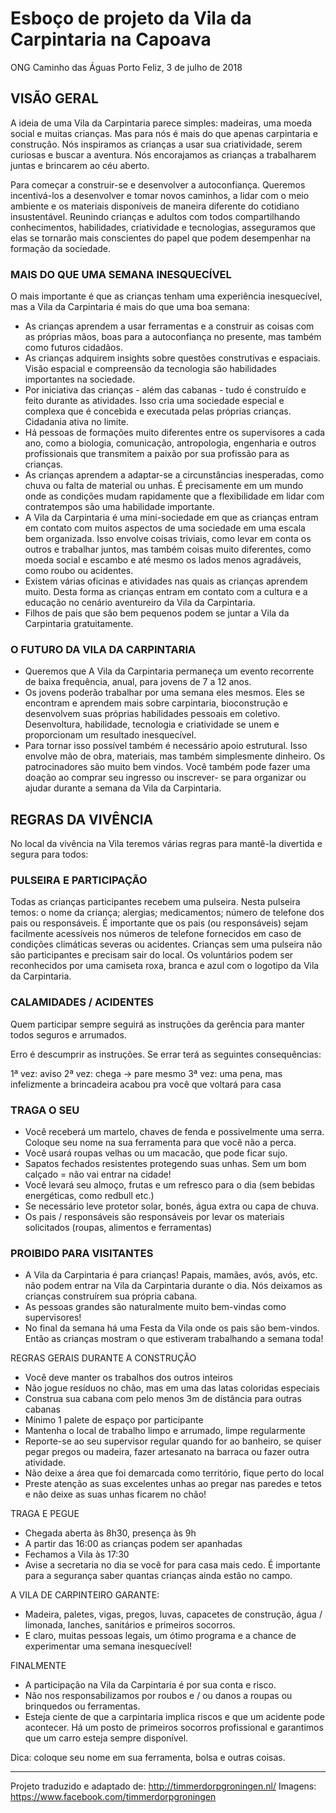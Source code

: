 <!-- TITLE: Vila da Carpintaria na Porto Rural -->
<!-- SUBTITLE: Esboço de projeto da nossa Vila da Carpintaria -->

# Esboço de projeto da Vila da Carpintaria na Capoava


ONG Caminho das Águas
Porto Feliz, 3 de julho de 2018


## VISÃO GERAL

A ideia de uma Vila da Carpintaria parece simples: madeiras, uma moeda social e muitas crianças. Mas para nós é mais do que apenas carpintaria e construção. Nós inspiramos as crianças a usar sua criatividade, serem curiosas e buscar a aventura. Nós encorajamos as crianças a trabalharem juntas e brincarem ao céu aberto.

Para começar a construir-se e desenvolver a autoconfiança. Queremos incentivá-los a desenvolver e tomar novos caminhos, a lidar com o meio ambiente e os materiais disponíveis de maneira diferente do cotidiano insustentável. Reunindo crianças e adultos com todos compartilhando conhecimentos, habilidades, criatividade e tecnologias, asseguramos que elas se tornarão mais conscientes do papel que podem desempenhar na formação da sociedade.

### MAIS DO QUE UMA SEMANA INESQUECÍVEL

O mais importante é que as crianças tenham uma experiência inesquecível, mas a Vila da Carpintaria é mais do que uma boa semana:

* As crianças aprendem a usar ferramentas e a construir as coisas com as próprias mãos, boas para a autoconfiança no presente, mas também como futuros cidadãos.
* As crianças adquirem insights sobre questões construtivas e espaciais. Visão espacial e compreensão da tecnologia são habilidades importantes na sociedade.
* Por iniciativa das crianças - além das cabanas - tudo é construído e feito durante as atividades. Isso cria uma sociedade especial e complexa que é concebida e executada pelas próprias crianças. Cidadania ativa no limite.
* Há pessoas de formações muito diferentes entre os supervisores a cada ano, como a biologia, comunicação, antropologia, engenharia e outros profissionais que transmitem a paixão por sua profissão para as crianças.
* As crianças aprendem a adaptar-se a circunstâncias inesperadas, como chuva ou falta de material ou unhas. É precisamente em um mundo onde as condições mudam rapidamente que a flexibilidade em lidar com contratempos são uma habilidade importante.
* A Vila da Carpintaria é uma mini-sociedade em que as crianças entram em contato com muitos aspectos de uma sociedade em uma escala bem organizada. Isso envolve coisas triviais, como levar em conta os outros e trabalhar juntos, mas também coisas muito diferentes, como moeda social e escambo e até mesmo os lados menos agradáveis, como roubo ou acidentes.
* Existem várias oficinas e atividades nas quais as crianças aprendem muito. Desta forma as crianças entram em contato com a cultura e a educação no cenário aventureiro da Vila da Carpintaria.
* Filhos de pais que são bem pequenos podem se juntar a Vila da Carpintaria gratuitamente.

### O FUTURO DA VILA DA CARPINTARIA

* Queremos que A Vila da Carpintaria permaneça um evento recorrente de baixa frequência, anual, para jovens de 7 a 12 anos.
* Os jovens poderão trabalhar por uma semana eles mesmos. Eles se encontram e aprendem mais sobre carpintaria, bioconstrução e desenvolvem suas próprias habilidades pessoais em coletivo. Desenvoltura, habilidade, tecnologia e criatividade se unem e proporcionam um resultado inesquecível.
* Para tornar isso possível também é necessário apoio estrutural. Isso envolve mão de obra, materiais, mas também simplesmente dinheiro. Os patrocinadores  são muito bem vindos. Você também pode fazer uma doação ao comprar seu ingresso ou inscrever- se para organizar ou ajudar durante a semana da Vila da Carpintaria.

## REGRAS DA VIVÊNCIA

No local da vivência na Vila teremos várias regras para mantê-la divertida e segura para todos:

### PULSEIRA E PARTICIPAÇÃO

Todas as crianças participantes recebem uma pulseira. Nesta pulseira temos: o nome da criança; alergias; medicamentos; número de telefone dos pais ou responsáveis.
É importante que os pais (ou responsáveis) sejam facilmente acessíveis nos números de telefone fornecidos em caso de condições climáticas severas ou acidentes.
Crianças sem uma pulseira não são participantes e precisam sair do local.
Os voluntários podem ser reconhecidos por uma camiseta roxa, branca e azul com o logotipo da Vila da Carpintaria.

### CALAMIDADES / ACIDENTES

Quem participar sempre seguirá as instruções da gerência para manter todos seguros e arrumados.

Erro é descumprir as instruções. Se errar terá as seguintes consequências:

1ª vez: aviso 
2ª vez: chega -> pare mesmo 
3ª vez: uma pena, mas infelizmente a brincadeira acabou pra você que voltará para casa

### TRAGA O SEU 

* Você receberá um martelo, chaves de fenda e possivelmente uma serra. Coloque seu nome na sua ferramenta para que você não a perca.
* Você usará roupas velhas ou um macacão, que pode ficar sujo.
* Sapatos fechados resistentes protegendo suas unhas. Sem um bom calçado = não vai entrar na cidade!
* Você levará seu almoço, frutas e um refresco para o dia (sem bebidas energéticas, como redbull etc.)
* Se necessário leve protetor solar, bonés, água extra ou capa de chuva.
* Os pais / responsáveis ​​são responsáveis ​​por levar os materiais solicitados (roupas, alimentos e ferramentas)

### PROIBIDO PARA VISITANTES 

* A Vila da Carpintaria é para crianças! Papais, mamães, avós, avós, etc. não podem entrar na Vila da Carpintaria durante o dia. Nós deixamos as crianças construírem sua própria cabana.
* As pessoas grandes são naturalmente muito bem-vindas como supervisores!
* No final da semana há uma Festa da Vila onde os pais são bem-vindos. Então as crianças mostram o que estiveram trabalhando a semana toda!

REGRAS GERAIS DURANTE A CONSTRUÇÃO

* Você deve manter os trabalhos dos outros inteiros
* Não jogue resíduos no chão, mas em uma das latas coloridas especiais
* Construa sua cabana com pelo menos 3m de distância para outras cabanas
* Mínimo 1 palete de espaço por participante
* Mantenha o local de trabalho limpo e arrumado, limpe regularmente
* Reporte-se ao seu supervisor regular quando for ao banheiro, se quiser pegar pregos ou madeira, fazer artesanato na barraca ou fazer outra atividade.
* Não deixe a área que foi demarcada como território, fique perto do local
* Preste atenção as suas excelentes unhas ao pregar nas paredes e tetos e não deixe as suas unhas ficarem no chão!

TRAGA E PEGUE

* Chegada aberta às 8h30, presença às 9h
* A partir das 16:00 as crianças podem ser apanhadas
* Fechamos a Vila às 17:30
* Avise a secretaria no dia se você for para casa mais cedo. É importante para a segurança saber quantas crianças ainda estão no campo.

A VILA DE CARPINTEIRO GARANTE:

* Madeira, paletes, vigas, pregos, luvas, capacetes de construção, água / limonada, lanches, sanitários e primeiros socorros.
* E claro, muitas pessoas legais, um ótimo programa e a chance de experimentar uma semana inesquecível!

FINALMENTE

* A participação na Vila da Carpintaria é por sua conta e risco.
* Não nos responsabilizamos por roubos e / ou danos a roupas ou brinquedos ou ferramentas.
* Esteja ciente de que a carpintaria implica riscos e que um acidente pode acontecer. Há um posto de primeiros socorros profissional e garantimos que um carro esteja sempre disponível.

Dica: coloque seu nome em sua ferramenta, bolsa e outras coisas.

---
Projeto traduzido e adaptado de: http://timmerdorpgroningen.nl/
Imagens: https://www.facebook.com/timmerdorpgroningen 



